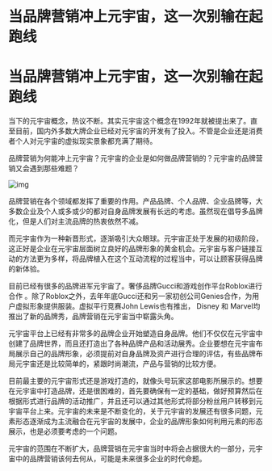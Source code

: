 # 当品牌营销冲上元宇宙，这一次别输在起跑线


# 当品牌营销冲上元宇宙，这一次别输在起跑线

当下的元宇宙概念，热议不断。其实元宇宙这个概念在1992年就被提出来了。直至目前，国内外多数大牌企业已经对元宇宙的开发有了投入。不管是企业还是消费者个人对元宇宙的虚拟现实景象都充满了期待。

品牌营销为何能冲上元宇宙？元宇宙的企业是如何做品牌营销的？元宇宙的品牌营销又会遇到那些难题？

![img](https://nimg.ws.126.net/?url=http%3A%2F%2Fdingyue.ws.126.net%2F2022%2F0413%2F2e3e102cj00ra9tds003lc000u000gwm.jpg&thumbnail=660x2147483647&quality=80&type=jpg)

品牌营销在各个领域都发挥了重要的作用。产品品牌、个人品牌、企业品牌等，大多数企业及个人或多或少的都对自身品牌发展有长远的考虑。虽然现在倡导多品牌化，但是人们对主流品牌的热衷依然不减。

而元宇宙作为一种新晋形式，逐渐吸引大众眼球。元宇宙正处于发展的初级阶段，这正好是企业在元宇宙层面树立良好的品牌形象的黄金机会。元宇宙与客户链接互动的方法更为多样，将品牌植入在这个互动流程的过程当中，可以让顾客获得品牌的新体验。

目前已经有很多的品牌进军元宇宙了。奢侈品牌Gucci和游戏创作平台Roblox进行合作 。除了Roblox之外，去年年底Gucci还和另一家初创公司Genies合作，为用户虚拟形象提供服装。虚拟平行竞赛John Lewis也有推出， Disney 和 Marvel均推出了新的品牌秀，品牌营销在元宇宙当中崭露头角。

元宇宙平台上已经有非常多的品牌企业开始塑造自身品牌。他们不仅仅在元宇宙中创建了品牌世界，而且还打造出了各种品牌产品和活动展秀。企业要想在元宇宙布局展示自己的品牌形象，必须提前对自身品牌及资产进行合理的评估，有些品牌布局元宇宙还是比较简单的，紧跟时尚潮流，产品与营销的比较方便。

目前最主要的元宇宙形式还是游戏打造的，就像头号玩家这部电影所展示的。想要在元宇宙中打造品牌，还是很困难的，首先要确保有一定的基础，做好预算然后在根据形式进行品牌的活动推广，并且还可以通过其他形式将部分粉丝用户转移到元宇宙平台上来。元宇宙的未来是不断变化的，关于元宇宙的发展还有很多问题，元素形态逐渐成为主流融合在元宇宙的发展中，企业的品牌形象如何利用元素的形态展示，也是必须要考虑的一个问题。

元宇宙的范围在不断扩大，品牌营销在元宇宙当时中将会占据很大的一部分，元宇宙中的品牌营销该何去何从，可能是未来很多企业的时代命题。
